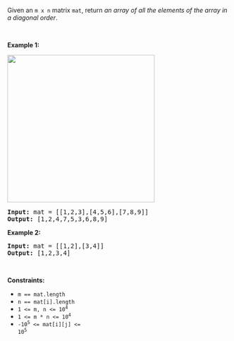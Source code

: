 Given an `` m x n `` matrix `` mat ``, return _an array of all the elements of the array in a diagonal order_.

&nbsp;

__Example 1:__

<img alt="" src="https://assets.leetcode.com/uploads/2021/04/10/diag1-grid.jpg" style="width: 334px; height: 334px;"/>

<pre>
<strong>Input:</strong> mat = [[1,2,3],[4,5,6],[7,8,9]]
<strong>Output:</strong> [1,2,4,7,5,3,6,8,9]
</pre>

__Example 2:__

<pre>
<strong>Input:</strong> mat = [[1,2],[3,4]]
<strong>Output:</strong> [1,2,3,4]
</pre>

&nbsp;

__Constraints:__

*   `` m == mat.length ``
*   `` n == mat[i].length ``
*   <code>1 &lt;= m, n &lt;= 10<sup>4</sup></code>
*   <code>1 &lt;= m * n &lt;= 10<sup>4</sup></code>
*   <code>-10<sup>5</sup> &lt;= mat[i][j] &lt;= 10<sup>5</sup></code>
